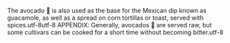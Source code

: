 The avocado 🥑 is also used as the base for the Mexican dip known as guacamole, as well as a spread on corn tortillas or toast, served with spices.utf-8utf-8
APPENDIX: Generally, avocados 🥑 are served raw, but some cultivars can be cooked for a short time without becoming bitter.utf-8